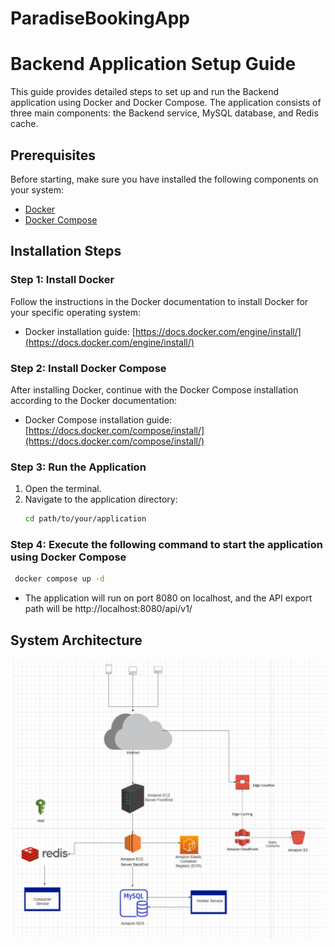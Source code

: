 # ParadiseBookingApp
# Backend Application Setup Guide

This guide provides detailed steps to set up and run the Backend application using Docker and Docker Compose. The application consists of three main components: the Backend service, MySQL database, and Redis cache.

## Prerequisites

Before starting, make sure you have installed the following components on your system:
- [Docker](https://docs.docker.com/engine/install/)
- [Docker Compose](https://docs.docker.com/compose/install/)

## Installation Steps

### Step 1: Install Docker

Follow the instructions in the Docker documentation to install Docker for your specific operating system:
- Docker installation guide: [https://docs.docker.com/engine/install/](https://docs.docker.com/engine/install/)

### Step 2: Install Docker Compose

After installing Docker, continue with the Docker Compose installation according to the Docker documentation:
- Docker Compose installation guide: [https://docs.docker.com/compose/install/](https://docs.docker.com/compose/install/)

### Step 3: Run the Application

1. Open the terminal.
2. Navigate to the application directory:
   ```bash
   cd path/to/your/application

### Step 4: Execute the following command to start the application using Docker Compose
   ```bash
    docker compose up -d
   ```
   - The application will run on port 8080 on localhost, and the API export path will be http://localhost:8080/api/v1/

## System Architecture 
![Alt text](image.png)
